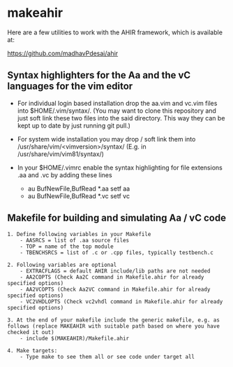 # makeahir

Here are a few utilities to work with the AHIR framework, which is available at:

https://github.com/madhavPdesai/ahir

## Syntax highlighters for the Aa and the vC languages for the vim editor

 - For individual login based installation drop the aa.vim and vc.vim files into $HOME/.vim/syntax/. (You may want to clone this repository and just soft link these two files into the said directory. This way they can be kept up to date by just running git pull.)

 - For system wide installation you may drop / soft link them into /usr/share/vim/\<vimversion\>/syntax/ (E.g. in /usr/share/vim/vim81/syntax/) 

 - In your $HOME/.vimrc enable the syntax highlighting for file extensions .aa and .vc by adding these lines

    - au BufNewFile,BufRead *.aa     setf aa
    - au BufNewFile,BufRead *.vc     setf vc

## Makefile for building and simulating Aa / vC code

    1. Define following variables in your Makefile
        - AASRCS = list of .aa source files
        - TOP = name of the top module
        - TBENCHSRCS = list of .c or .cpp files, typically testbench.c

    2. Following variables are optional
        - EXTRACFLAGS = default AHIR include/lib paths are not needed
        - AA2COPTS (Check Aa2C command in Makefile.ahir for already specified options)
        - AA2VCOPTS (Check Aa2VC command in Makefile.ahir for already specified options)
        - VC2VHDLOPTS (Check vc2vhdl command in Makefile.ahir for already specified options)

    3. At the end of your makefile include the generic makefile, e.g. as follows (replace MAKEAHIR with suitable path based on where you have checked it out)
        - include $(MAKEAHIR)/Makefile.ahir

    4. Make targets:
        - Type make to see them all or see code under target all
